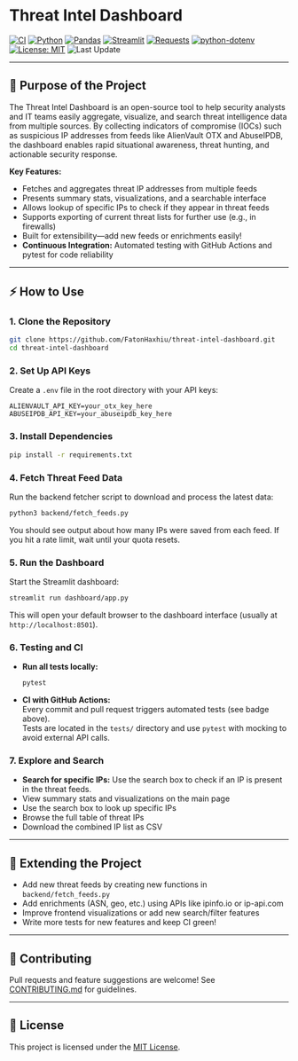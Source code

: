 # Threat Intel Dashboard

[![CI](https://github.com/FatonHaxhiu/threat-intel-dashboard/actions/workflows/ci.yml/badge.svg)](https://github.com/FatonHaxhiu/threat-intel-dashboard/actions/workflows/ci.yml)
[![Python](https://img.shields.io/badge/python-3.11-blue.svg)](https://www.python.org/downloads/release/python-3110/)
[![Pandas](https://img.shields.io/badge/pandas-2.2.2-darkgreen?logo=pandas)](https://pandas.pydata.org/)
[![Streamlit](https://img.shields.io/badge/streamlit-1.34.0-red?logo=streamlit)](https://streamlit.io/)
[![Requests](https://img.shields.io/badge/requests-2.31.0-blue?logo=python)](https://requests.readthedocs.io/)
[![python-dotenv](https://img.shields.io/badge/dotenv-1.0.1-lightgrey?logo=python)](https://pypi.org/project/python-dotenv/)
[![License: MIT](https://img.shields.io/badge/License-MIT-yellow.svg)](https://opensource.org/licenses/MIT)
![Last Update](https://img.shields.io/badge/last%20update-July%202025-blue)

---

## 🚀 Purpose of the Project

The Threat Intel Dashboard is an open-source tool to help security analysts and IT teams easily aggregate, visualize, and search threat intelligence data from multiple sources. By collecting indicators of compromise (IOCs) such as suspicious IP addresses from feeds like AlienVault OTX and AbuseIPDB, the dashboard enables rapid situational awareness, threat hunting, and actionable security response.

**Key Features:**
- Fetches and aggregates threat IP addresses from multiple feeds
- Presents summary stats, visualizations, and a searchable interface
- Allows lookup of specific IPs to check if they appear in threat feeds
- Supports exporting of current threat lists for further use (e.g., in firewalls)
- Built for extensibility—add new feeds or enrichments easily!
- **Continuous Integration:** Automated testing with GitHub Actions and pytest for code reliability

---

## ⚡️ How to Use

### 1. **Clone the Repository**

```bash
git clone https://github.com/FatonHaxhiu/threat-intel-dashboard.git
cd threat-intel-dashboard
```

### 2. **Set Up API Keys**

Create a `.env` file in the root directory with your API keys:

```
ALIENVAULT_API_KEY=your_otx_key_here
ABUSEIPDB_API_KEY=your_abuseipdb_key_here
```

### 3. **Install Dependencies**

```bash
pip install -r requirements.txt
```

### 4. **Fetch Threat Feed Data**

Run the backend fetcher script to download and process the latest data:

```bash
python3 backend/fetch_feeds.py
```

You should see output about how many IPs were saved from each feed. If you hit a rate limit, wait until your quota resets.

### 5. **Run the Dashboard**

Start the Streamlit dashboard:

```bash
streamlit run dashboard/app.py
```

This will open your default browser to the dashboard interface (usually at `http://localhost:8501`).

### 6. **Testing and CI**

- **Run all tests locally:**  
  ```bash
  pytest
  ```
- **CI with GitHub Actions:**  
  Every commit and pull request triggers automated tests (see badge above).  
  Tests are located in the `tests/` directory and use `pytest` with mocking to avoid external API calls.

### 7. **Explore and Search**

- **Search for specific IPs:** Use the search box to check if an IP is present in the threat feeds.
- View summary stats and visualizations on the main page
- Use the search box to look up specific IPs
- Browse the full table of threat IPs
- Download the combined IP list as CSV

---
## 🧩 Extending the Project

- Add new threat feeds by creating new functions in `backend/fetch_feeds.py`
- Add enrichments (ASN, geo, etc.) using APIs like ipinfo.io or ip-api.com
- Improve frontend visualizations or add new search/filter features
- Write more tests for new features and keep CI green!

---

## 🤝 Contributing

Pull requests and feature suggestions are welcome! See [CONTRIBUTING.md](CONTRIBUTING.md) for guidelines.

---

## 📄 License

This project is licensed under the [MIT License](LICENSE).
